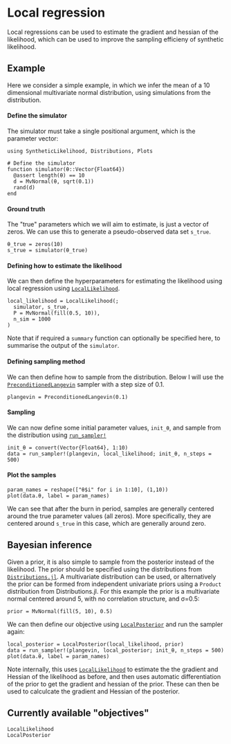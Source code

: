 # Local regression
Local regressions can be used to estimate the gradient and hessian of the likelihood,
which can be used to improve the sampling efficieny of synthetic likelihood.

## Example
Here we consider a simple example, in which we infer the mean of a 10 dimensional multivariate normal distribution, using simulations from the distribution.

#### Define the simulator
The simulator must take a single positional argument, which is the parameter vector:

```@example 1
using SyntheticLikelihood, Distributions, Plots

# Define the simulator
function simulator(θ::Vector{Float64})
  @assert length(θ) == 10
  d = MvNormal(θ, sqrt(0.1))
  rand(d)
end
```

#### Ground truth
The "true" parameters which we will aim to estimate, is just a vector of zeros. We can use this to generate a pseudo-observed data set `s_true`.

```@example 1
θ_true = zeros(10)
s_true = simulator(θ_true)
```

#### Defining how to estimate the likelihood
We can then define the hyperparameters for estimating the likelihood using local regression using [`LocalLikelihood`](@ref).

```@example 1
local_likelihood = LocalLikelihood(;
  simulator, s_true,
  P = MvNormal(fill(0.5, 10)),
  n_sim = 1000
)
```

Note that if required a `summary` function can optionally be specified here, to summarise the output of the `simulator`.

#### Defining sampling method
We can then define how to sample from the distribution. Below I will use the [`PreconditionedLangevin`](@ref) sampler with a step size of 0.1.

```@example 1
plangevin = PreconditionedLangevin(0.1)
```

#### Sampling
We can now define some initial parameter values, `init_θ`, and sample from the distribution using [`run_sampler!`](@ref)

```@example 1
init_θ = convert(Vector{Float64}, 1:10)
data = run_sampler!(plangevin, local_likelihood; init_θ, n_steps = 500)
```

#### Plot the samples
```@example 1
param_names = reshape(["θ$i" for i in 1:10], (1,10))
plot(data.θ, label = param_names)
```

We can see that after the burn in period, samples are generally centered around the true parameter values (all zeros). More specifically, they are centered around `s_true` in this case, which are generally around zero.

## Bayesian inference
Given a prior, it is also simple to sample from the posterior instead of the likelihood. The prior should be specified using the distributions from [`Distributions.jl`](https://juliastats.org/Distributions.jl/stable/). A multivariate distribution can be used, or alternatively the prior can be formed from independent univariate priors using a `Product` distribution from Distributions.jl. For this example the prior is a multivariate normal centered around 5, with no correlation structure, and σ=0.5:

```@example 1
prior = MvNormal(fill(5, 10), 0.5)
```

We can then define our objective using [`LocalPosterior`](@ref) and run the sampler again:

```@example 1
local_posterior = LocalPosterior(local_likelihood, prior)
data = run_sampler!(plangevin, local_posterior; init_θ, n_steps = 500)
plot(data.θ, label = param_names)
```

Note internally, this uses [`LocalLikelihood`](@ref) to estimate the the gradient and Hessian of the likelihood as before, and then uses automatic differentiation of the prior to get the gradient and hessian of the prior. These can then be used to calculcate the gradient and Hessian of the posterior.

## Currently available "objectives"
```@docs
LocalLikelihood
LocalPosterior
```
